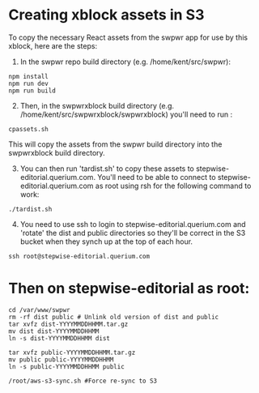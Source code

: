 # Creating xblock assets in S3

To copy the necessary React assets from the swpwr app for use by this xblock, here are the steps:

1. In the swpwr repo build directory (e.g. /home/kent/src/swpwr):

```
npm install
npm run dev
npm run build
```

2. Then, in the swpwrxblock build directory (e.g. /home/kent/src/swpwrxblock/swpwrxblock) you'll need to run :
```
cpassets.sh
```
This will copy the assets from the swpwr build directory into the swpwrxblock build directory.

3. You can then run 'tardist.sh' to copy these assets to stepwise-editorial.querium.com.  You'll need to be able to connect to stepwise-editorial.querium.com as root using rsh for the following command to work:
```
./tardist.sh
```

4. You need to use ssh to login to stepwise-editorial.querium.com and 'rotate' the dist and public directories so they'll be correct in the S3 bucket when they synch up at the top of each hour.
```
ssh root@stepwise-editorial.querium.com
```
# Then on stepwise-editorial as root:
```
cd /var/www/swpwr
rm -rf dist public # Unlink old version of dist and public
tar xvfz dist-YYYYMMDDHHMM.tar.gz
mv dist dist-YYYYMMDDHHMM
ln -s dist-YYYYMMDDHHMM dist

tar xvfz public-YYYYMMDDHHMM.tar.gz
mv public public-YYYYMMDDHHMM
ln -s public-YYYYMMDDHHMM public

/root/aws-s3-sync.sh #Force re-sync to S3
```
